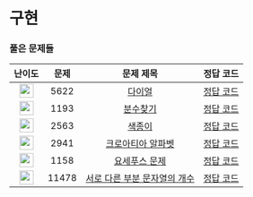 # 구현

### 풀은 문제들
| 난이도 | 문제 | 문제 제목 | 정답 코드 |
| :--: | :--: | :--: | :--: |
| <img height="25px" width="25px" src="https://static.solved.ac/tier_small/4.svg"/> | 5622 | [다이얼](https://www.acmicpc.net/problem/5622) | [정답 코드](https://github.com/WANTWON/CodingTest/blob/main/01-Implementation/%5BBOJ%5D%20%EB%8B%A4%EC%9D%B4%EC%96%BC.cpp) |
| <img height="25px" width="25px" src="https://static.solved.ac/tier_small/6.svg"/> | 1193 | [분수찾기](https://www.acmicpc.net/problem/1193) | [정답 코드](https://github.com/WANTWON/CodingTest/blob/main/01-Implementation/%5BBOJ%5D%20%EB%B6%84%EC%88%98%EC%B0%BE%EA%B8%B0.cpp) |
| <img height="25px" width="25px" src="https://static.solved.ac/tier_small/6.svg"/> | 2563 | [색종이](https://www.acmicpc.net/problem/2563) | [정답 코드](https://github.com/WANTWON/CodingTest/blob/main/01-Implementation/%5BBOJ%5D%20%EC%83%89%EC%A2%85%EC%9D%B4.cpp) |
| <img height="25px" width="25px" src="https://static.solved.ac/tier_small/6.svg"/> | 2941 | [크로아티아 알파벳](https://www.acmicpc.net/problem/2941) | [정답 코드](https://github.com/WANTWON/CodingTest/blob/main/01-Implementation/%5BBOJ%5D%20%ED%81%AC%EB%A1%9C%EC%95%84%ED%8B%B0%EC%95%84%20%EC%95%8C%ED%8C%8C%EB%B2%B3.cpp) |
| <img height="25px" width="25px" src="https://static.solved.ac/tier_small/7.svg"/> | 1158 | [요세푸스 문제](https://www.acmicpc.net/problem/1158) | [정답 코드](https://github.com/WANTWON/CodingTest/blob/main/01-Implementation/%5BBOJ%5D%20%EC%9A%94%EC%84%B8%ED%91%B8%EC%8A%A4%20%EB%AC%B8%EC%A0%9C.cpp) |
| <img height="25px" width="25px" src="https://static.solved.ac/tier_small/9.svg"/> | 11478 | [서로 다른 부분 문자열의 개수](https://www.acmicpc.net/problem/11478) | [정답 코드](https://github.com/WANTWON/CodingTest/blob/main/01-Implementation/%5BBOJ%5D%20%EC%84%9C%EB%A1%9C%20%EB%8B%A4%EB%A5%B8%20%EB%B6%80%EB%B6%84%20%EB%AC%B8%EC%9E%90%EC%97%B4%EC%9D%98%20%EA%B0%9C%EC%88%98.cpp) |


